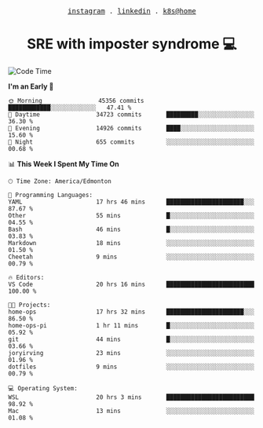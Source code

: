 <p align="center">
  <samp>
    <a href="https://www.instagram.com/lildrunkensmurf/">instagram</a> .
    <a href="https://www.linkedin.com/in/joryirving/">linkedin</a> .
    <a href="https://github.com/joryirving/home-ops">k8s@home</a>
  </samp>
</p>

<h1 align="center">
  SRE with imposter syndrome 💻
</h1>

<!--START_SECTION:waka-->
![Code Time](http://img.shields.io/badge/Code%20Time-391%20hrs%2010%20mins-blue)

**I'm an Early 🐤** 

```text
🌞 Morning                45356 commits       ████████████░░░░░░░░░░░░░   47.41 % 
🌆 Daytime                34723 commits       █████████░░░░░░░░░░░░░░░░   36.30 % 
🌃 Evening                14926 commits       ████░░░░░░░░░░░░░░░░░░░░░   15.60 % 
🌙 Night                  655 commits         ░░░░░░░░░░░░░░░░░░░░░░░░░   00.68 % 
```


📊 **This Week I Spent My Time On** 

```text
🕑︎ Time Zone: America/Edmonton

💬 Programming Languages: 
YAML                     17 hrs 46 mins      ██████████████████████░░░   87.67 % 
Other                    55 mins             █░░░░░░░░░░░░░░░░░░░░░░░░   04.55 % 
Bash                     46 mins             █░░░░░░░░░░░░░░░░░░░░░░░░   03.83 % 
Markdown                 18 mins             ░░░░░░░░░░░░░░░░░░░░░░░░░   01.50 % 
Cheetah                  9 mins              ░░░░░░░░░░░░░░░░░░░░░░░░░   00.79 % 

🔥 Editors: 
VS Code                  20 hrs 16 mins      █████████████████████████   100.00 % 

🐱‍💻 Projects: 
home-ops                 17 hrs 32 mins      ██████████████████████░░░   86.50 % 
home-ops-pi              1 hr 11 mins        █░░░░░░░░░░░░░░░░░░░░░░░░   05.92 % 
git                      44 mins             █░░░░░░░░░░░░░░░░░░░░░░░░   03.66 % 
joryirving               23 mins             ░░░░░░░░░░░░░░░░░░░░░░░░░   01.96 % 
dotfiles                 9 mins              ░░░░░░░░░░░░░░░░░░░░░░░░░   00.79 % 

💻 Operating System: 
WSL                      20 hrs 3 mins       █████████████████████████   98.92 % 
Mac                      13 mins             ░░░░░░░░░░░░░░░░░░░░░░░░░   01.08 % 
```


<!--END_SECTION:waka-->
